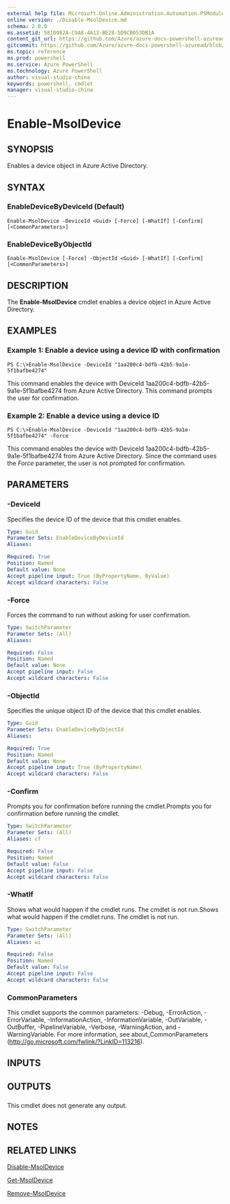 ```yaml
---
external help file: Microsoft.Online.Administration.Automation.PSModule.dll-Help.xml
online version: ./Disable-MsolDevice.md
schema: 2.0.0
ms.assetid: 5810982A-C9A8-4A13-BE28-5D9CB053DB1A
content_git_url: https://github.com/Azure/azure-docs-powershell-azuread/blob/master/Azure%20AD%20Cmdlets/AzureADPreview/v1.0.0/Enable-MsolDevice.md
gitcommit: https://github.com/Azure/azure-docs-powershell-azuread/blob/5a502af83411e7fc832acecdefac6642e3a152a6/Azure%20AD%20Cmdlets/AzureADPreview/v1.0.0/Enable-MsolDevice.md
ms.topic: reference
ms.prod: powershell
ms.service: Azure PowerShell
ms.technology: Azure PowerShell
author: visual-studio-china
keywords: powershell, cmdlet
manager: visual-studio-china
---
```


# Enable-MsolDevice

## SYNOPSIS
Enables a device object in Azure Active Directory.

## SYNTAX

### EnableDeviceByDeviceId (Default)
```
Enable-MsolDevice -DeviceId <Guid> [-Force] [-WhatIf] [-Confirm] [<CommonParameters>]
```

### EnableDeviceByObjectId
```
Enable-MsolDevice [-Force] -ObjectId <Guid> [-WhatIf] [-Confirm] [<CommonParameters>]
```

## DESCRIPTION
The **Enable-MsolDevice** cmdlet enables a device object in Azure Active Directory.

## EXAMPLES

### Example 1: Enable a device using a device ID with confirmation
```
PS C:\>Enable-MsolDevice -DeviceId "1aa200c4-bdfb-42b5-9a1e-5f1bafbe4274"
```

This command enables the device with DeviceId 1aa200c4-bdfb-42b5-9a1e-5f1bafbe4274 from Azure Active Directory.
This command prompts the user for confirmation.

### Example 2: Enable a device using a device ID
```
PS C:\>Enable-MsolDevice -DeviceId "1aa200c4-bdfb-42b5-9a1e-5f1bafbe4274" -Force
```

This command enables the device with DeviceId 1aa200c4-bdfb-42b5-9a1e-5f1bafbe4274 from Azure Active Directory.
Since the command uses the *Force* parameter, the user is not prompted for confirmation.

## PARAMETERS

### -DeviceId
Specifies the device ID of the device that this cmdlet enables.

```yaml
Type: Guid
Parameter Sets: EnableDeviceByDeviceId
Aliases: 

Required: True
Position: Named
Default value: None
Accept pipeline input: True (ByPropertyName, ByValue)
Accept wildcard characters: False
```

### -Force
Forces the command to run without asking for user confirmation.

```yaml
Type: SwitchParameter
Parameter Sets: (All)
Aliases: 

Required: False
Position: Named
Default value: None
Accept pipeline input: False
Accept wildcard characters: False
```

### -ObjectId
Specifies the unique object ID of the device that this cmdlet enables.

```yaml
Type: Guid
Parameter Sets: EnableDeviceByObjectId
Aliases: 

Required: True
Position: Named
Default value: None
Accept pipeline input: True (ByPropertyName)
Accept wildcard characters: False
```

### -Confirm
Prompts you for confirmation before running the cmdlet.Prompts you for confirmation before running the cmdlet.

```yaml
Type: SwitchParameter
Parameter Sets: (All)
Aliases: cf

Required: False
Position: Named
Default value: False
Accept pipeline input: False
Accept wildcard characters: False
```

### -WhatIf
Shows what would happen if the cmdlet runs.
The cmdlet is not run.Shows what would happen if the cmdlet runs.
The cmdlet is not run.

```yaml
Type: SwitchParameter
Parameter Sets: (All)
Aliases: wi

Required: False
Position: Named
Default value: False
Accept pipeline input: False
Accept wildcard characters: False
```

### CommonParameters
This cmdlet supports the common parameters: -Debug, -ErrorAction, -ErrorVariable, -InformationAction, -InformationVariable, -OutVariable, -OutBuffer, -PipelineVariable, -Verbose, -WarningAction, and -WarningVariable. For more information, see about_CommonParameters (http://go.microsoft.com/fwlink/?LinkID=113216).

## INPUTS

## OUTPUTS

###  
This cmdlet does not generate any output.

## NOTES

## RELATED LINKS

[Disable-MsolDevice](./Disable-MsolDevice.md)

[Get-MsolDevice](./Get-MsolDevice.md)

[Remove-MsolDevice](./Remove-MsolDevice.md)


